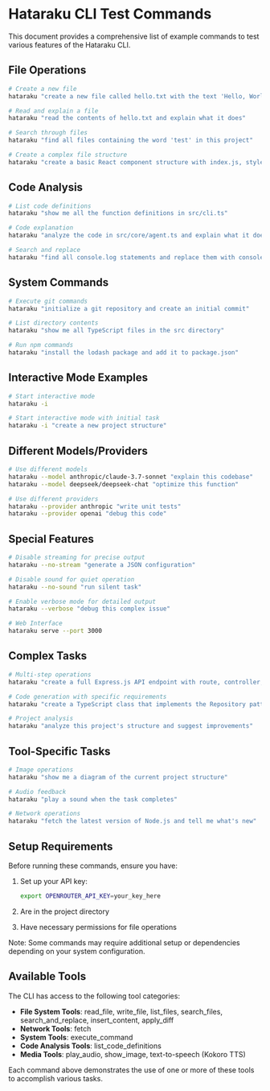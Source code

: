 # Hataraku CLI Test Commands

This document provides a comprehensive list of example commands to test various features of the Hataraku CLI.

## File Operations
```bash
# Create a new file
hataraku "create a new file called hello.txt with the text 'Hello, World!'"

# Read and explain a file
hataraku "read the contents of hello.txt and explain what it does"

# Search through files
hataraku "find all files containing the word 'test' in this project"

# Create a complex file structure
hataraku "create a basic React component structure with index.js, styles.css, and tests"
```

## Code Analysis
```bash
# List code definitions
hataraku "show me all the function definitions in src/cli.ts"

# Code explanation
hataraku "analyze the code in src/core/agent.ts and explain what it does"

# Search and replace
hataraku "find all console.log statements and replace them with console.debug"
```

## System Commands
```bash
# Execute git commands
hataraku "initialize a git repository and create an initial commit"

# List directory contents
hataraku "show me all TypeScript files in the src directory"

# Run npm commands
hataraku "install the lodash package and add it to package.json"
```

## Interactive Mode Examples
```bash
# Start interactive mode
hataraku -i

# Start interactive mode with initial task
hataraku -i "create a new project structure"
```

## Different Models/Providers
```bash
# Use different models
hataraku --model anthropic/claude-3.7-sonnet "explain this codebase"
hataraku --model deepseek/deepseek-chat "optimize this function"

# Use different providers
hataraku --provider anthropic "write unit tests"
hataraku --provider openai "debug this code"
```

## Special Features
```bash
# Disable streaming for precise output
hataraku --no-stream "generate a JSON configuration"

# Disable sound for quiet operation
hataraku --no-sound "run silent task"

# Enable verbose mode for detailed output
hataraku --verbose "debug this complex issue"

# Web Interface
hataraku serve --port 3000
```

## Complex Tasks
```bash
# Multi-step operations
hataraku "create a full Express.js API endpoint with route, controller, and tests"

# Code generation with specific requirements
hataraku "create a TypeScript class that implements the Repository pattern"

# Project analysis
hataraku "analyze this project's structure and suggest improvements"
```

## Tool-Specific Tasks
```bash
# Image operations
hataraku "show me a diagram of the current project structure"

# Audio feedback
hataraku "play a sound when the task completes"

# Network operations
hataraku "fetch the latest version of Node.js and tell me what's new"
```

## Setup Requirements

Before running these commands, ensure you have:

1. Set up your API key:
   ```bash
   export OPENROUTER_API_KEY=your_key_here
   ```
   
2. Are in the project directory
3. Have necessary permissions for file operations

Note: Some commands may require additional setup or dependencies depending on your system configuration.

## Available Tools

The CLI has access to the following tool categories:

- **File System Tools**: read_file, write_file, list_files, search_files, search_and_replace, insert_content, apply_diff
- **Network Tools**: fetch
- **System Tools**: execute_command
- **Code Analysis Tools**: list_code_definitions
- **Media Tools**: play_audio, show_image, text-to-speech (Kokoro TTS)

Each command above demonstrates the use of one or more of these tools to accomplish various tasks. 
